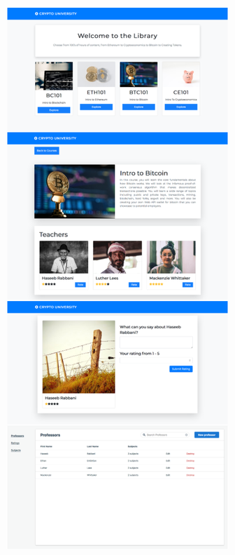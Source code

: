 ![Dashboard](public/1.png)
![Dashboard](public/2.png)
![Dashboard](public/3.png)
![Dashboard](public/4.png)
